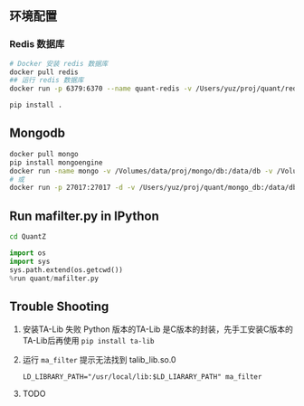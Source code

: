## 环境配置
### Redis 数据库
```bash
# Docker 安装 redis 数据库
docker pull redis
## 运行 redis 数据库
docker run -p 6379:6370 --name quant-redis -v /Users/yuz/proj/quant/redis_db:/data -d redis redis-server --appendonly yes
```
```bash
pip install .
```

## Mongodb

```bash
docker pull mongo
pip install mongoengine
docker run -name mongo -v /Volumes/data/proj/mongo/db:/data/db -v /Volumes/data/proj/mongo/etc/:/etc/mongo -p 27017:27017 -d mongo --config /etc/mongo/mongod.conf
# 或
docker run -p 27017:27017 -d -v /Users/yuz/proj/quant/mongo_db:/data/db --name mongo_quant mongo
```



## Run mafilter.py in IPython

```bash
cd QuantZ
```
```python
import os
import sys
sys.path.extend(os.getcwd())
%run quant/mafilter.py

```

## Trouble Shooting
1. 安装TA-Lib 失败
    Python 版本的TA-Lib 是C版本的封装，先手工安装C版本的TA-Lib后再使用 `pip install ta-lib`

2. 运行 `ma_filter` 提示无法找到 talib_lib.so.0

    ```LD_LIBRARY_PATH="/usr/local/lib:$LD_LIARARY_PATH" ma_filter```

3. TODO

